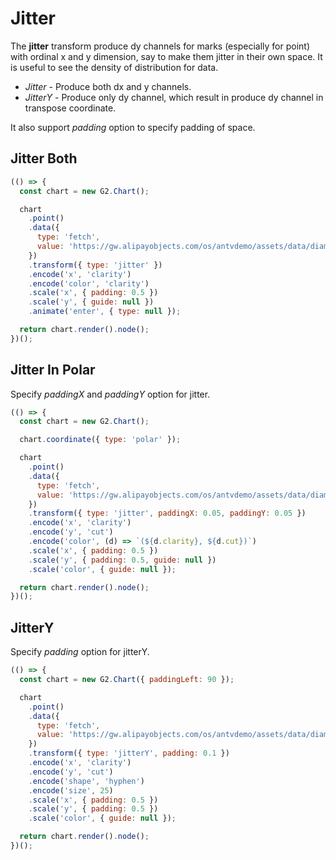 # Jitter

The **jitter** transform produce dy channels for marks (especially for point) with ordinal x and y dimension, say to make them jitter in their own space. It is useful to see the density of distribution for data.

- _Jitter_ - Produce both dx and y channels.
- _JitterY_ - Produce only dy channel, which result in produce dy channel in transpose coordinate.

It also support _padding_ option to specify padding of space.

## Jitter Both

```js
(() => {
  const chart = new G2.Chart();

  chart
    .point()
    .data({
      type: 'fetch',
      value: 'https://gw.alipayobjects.com/os/antvdemo/assets/data/diamond.json',
    })
    .transform({ type: 'jitter' })
    .encode('x', 'clarity')
    .encode('color', 'clarity')
    .scale('x', { padding: 0.5 })
    .scale('y', { guide: null })
    .animate('enter', { type: null });

  return chart.render().node();
})();
```

## Jitter In Polar

Specify _paddingX_ and _paddingY_ option for jitter.

```js
(() => {
  const chart = new G2.Chart();

  chart.coordinate({ type: 'polar' });

  chart
    .point()
    .data({
      type: 'fetch',
      value: 'https://gw.alipayobjects.com/os/antvdemo/assets/data/diamond.json',
    })
    .transform({ type: 'jitter', paddingX: 0.05, paddingY: 0.05 })
    .encode('x', 'clarity')
    .encode('y', 'cut')
    .encode('color', (d) => `(${d.clarity}, ${d.cut})`)
    .scale('x', { padding: 0.5 })
    .scale('y', { padding: 0.5, guide: null })
    .scale('color', { guide: null });

  return chart.render().node();
})();
```

## JitterY

Specify _padding_ option for jitterY.

```js
(() => {
  const chart = new G2.Chart({ paddingLeft: 90 });

  chart
    .point()
    .data({
      type: 'fetch',
      value: 'https://gw.alipayobjects.com/os/antvdemo/assets/data/diamond.json',
    })
    .transform({ type: 'jitterY', padding: 0.1 })
    .encode('x', 'clarity')
    .encode('y', 'cut')
    .encode('shape', 'hyphen')
    .encode('size', 25)
    .scale('x', { padding: 0.5 })
    .scale('y', { padding: 0.5 })
    .scale('color', { guide: null });

  return chart.render().node();
})();
```
